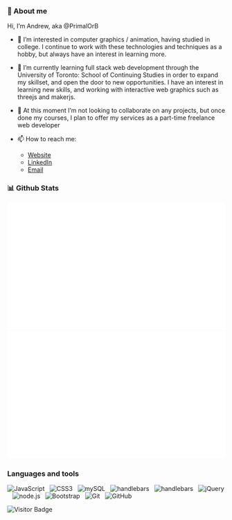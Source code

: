 ### 👋 About me
Hi, I’m Andrew, aka @PrimalOrB

- 👀 I’m interested in computer graphics / animation, having studied in college. I continue to work with these technologies and techniques as a hobby, but always have an interest in learning more.

- 🌱 I’m currently learning full stack web development through the University of Toronto: School of Continuing Studies in order to expand my skillset, and open the door to new opportunities. I have an interest in learning new skills, and working with interactive web graphics such as threejs and makerjs. 

- 💞️ At this moment I’m not looking to collaborate on any projects, but once done my courses, I plan to offer my services as a part-time freelance web developer

- 📫 How to reach me:
  * [Website](http://primalorb.github.io)
  * [LinkedIn](https://www.linkedin.com/in/andrew-ogilvie-725206153/)
  * [Email](mailto://primalorb@gmail.com)

### 📊 Github Stats
<a href='https://github.com/rahul-jha98/github-stats-transparent'> 
 
![Stats Overview](https://github.com/PrimalOrB/github-stats-transparent/blob/output/generated/overview.svg)
![Most Used Languages](https://github.com/PrimalOrB/github-stats-transparent/blob/output/generated/languages.svg)
 </a>
 
 ### Languages and tools
 ![JavaScript](https://img.shields.io/badge/-JavaScript-0e3d59?logo=javascript&style=for-the-badge)&nbsp;&nbsp;
 ![CSS3](https://img.shields.io/badge/-CSS3-0e3d59?logo=css3&style=for-the-badge)&nbsp;&nbsp;
 ![mySQL](https://img.shields.io/badge/-mySQL-0e3d59?logo=mysql&style=for-the-badge)&nbsp;&nbsp;
 ![handlebars](https://img.shields.io/badge/-HandlebarsJS-0e3d59?logo=exphbs&style=for-the-badge)&nbsp;&nbsp;
 ![handlebars](https://img.shields.io/badge/-Express-0e3d59?logo=express&style=for-the-badge)&nbsp;&nbsp;
 ![jQuery](https://img.shields.io/badge/-jQuery-0e3d59?logo=jquery&style=for-the-badge)&nbsp;&nbsp;
 ![node.js](https://img.shields.io/badge/-node-0e3d59?logo=node.js&style=for-the-badge)&nbsp;&nbsp;
 ![Bootstrap](https://img.shields.io/badge/-Bootstrap-0e3d59?logo=bootstrap&style=for-the-badge)&nbsp;&nbsp;
 ![Git](https://img.shields.io/badge/-Git-0e3d59?logo=git&style=for-the-badge)&nbsp;&nbsp;
 ![GitHub](https://img.shields.io/badge/-GitHub-0e3d59?logo=github&style=for-the-badge)&nbsp;&nbsp;
 
 ![Visitor Badge](https://visitor-badge.laobi.icu/badge?page_id=PrimalOrB.PrimalOrB&title=VISITORS)
 

<!---
PrimalOrB/PrimalOrB is a ✨ special ✨ repository because its `README.md` (this file) appears on your GitHub profile.
You can click the Preview link to take a look at your changes.
--->
